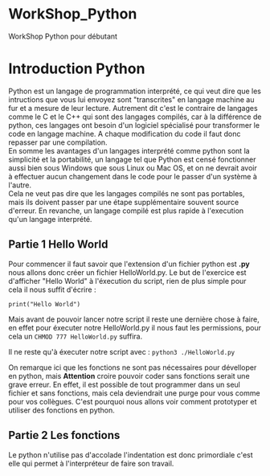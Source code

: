 # WorkShop_Python

WorkShop Python pour débutant

# Introduction Python

Python est un langage de programmation interprété, ce qui veut dire que les intructions que vous lui envoyez sont "transcrites" en langage machine au fur et a mesure de leur lecture.
Autrement dit c'est le contraire de langages comme le C et le C++ qui sont des langages compilés, car à la différence de python, ces langages ont besoin d'un logiciel spécialisé pour transformer le code en langage machine. A chaque modification du code il faut donc repasser par une compilation.  
En somme les avantages d'un langages interprété comme python sont la simplicité et la portabilité, un langage tel que Python est censé fonctionner aussi bien sous Windows que sous Linux ou Mac OS, et on ne devrait avoir à effectuer aucun changement dans le code pour le passer d'un système à l'autre.  
Cela ne veut pas dire que les langages compilés ne sont pas portables, mais ils doivent passer par une étape supplémentaire souvent source d'erreur. En revanche, un langage compilé est plus rapide à l'execution qu'un langage interprété.


## Partie 1 Hello World

Pour commencer il faut savoir que l'extension d'un fichier python est __.py__ nous allons donc créer un fichier HelloWorld.py. Le but de l'exercice est d'afficher "Hello World" à l'éxecution du script, rien de plus simple pour cela il nous suffit d'écrire :

`print("Hello World")`

Mais avant de pouvoir lancer notre script il reste une dernière chose à faire, en effet pour éxecuter notre HelloWorld.py il nous faut les permissions, pour cela un `CHMOD 777 HelloWorld.py` suffira.

Il ne reste qu'à éxecuter notre script avec : `python3 ./HelloWorld.py`

On remarque ici que les fonctions ne sont pas nécessaires pour dévelloper en python, mais __Attention__ croire pouvoir coder sans fonctions serait une grave erreur. En effet, il est possible de tout programmer dans un seul fichier et sans fonctions, mais cela deviendrait une purge pour vous comme pour vos collègues. C'est pourquoi nous allons voir comment prototyper et utiliser des fonctions en python.

## Partie 2 Les fonctions

Le python n'utilise pas d'accolade l'indentation est donc primordiale c'est elle qui permet à l'interpréteur de faire son travail.



